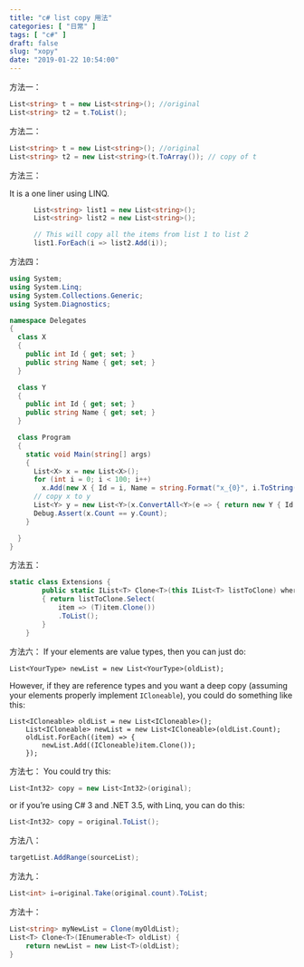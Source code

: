 ```yaml
---
title: "c# list copy 用法"
categories: [ "日常" ]
tags: [ "c#" ]
draft: false
slug: "xopy"
date: "2019-01-22 10:54:00"
---
```


方法一：
```csharp
List<string> t = new List<string>(); //original
List<string> t2 = t.ToList();
```
方法二：
```csharp
List<string> t = new List<string>(); //original
List<string> t2 = new List<string>(t.ToArray()); // copy of t
```


<!--more-->


方法三：

It is a one liner using LINQ.

```csharp
      List<string> list1 = new List<string>();
      List<string> list2 = new List<string>();

      // This will copy all the items from list 1 to list 2
      list1.ForEach(i => list2.Add(i));
```

方法四：

```csharp
using System;
using System.Linq;
using System.Collections.Generic;
using System.Diagnostics;

namespace Delegates
{
  class X
  {
    public int Id { get; set; }
    public string Name { get; set; }
  }

  class Y
  {
    public int Id { get; set; }
    public string Name { get; set; }
  }

  class Program
  {
    static void Main(string[] args)
    {
      List<X> x = new List<X>();
      for (int i = 0; i < 100; i++)
        x.Add(new X { Id = i, Name = string.Format("x_{0}", i.ToString()) });
      // copy x to y
      List<Y> y = new List<Y>(x.ConvertAll<Y>(e => { return new Y { Id = e.Id, Name = e.Name }; }));
      Debug.Assert(x.Count == y.Count);
    }

  }
}
```

方法五：

```csharp
static class Extensions {
        public static IList<T> Clone<T>(this IList<T> listToClone) where T : ICloneable
        { return listToClone.Select(
            item => (T)item.Clone())
            .ToList();
        }
    }
```

方法六：
 If your elements are value types, then you can just do:

```
List<YourType> newList = new List<YourType>(oldList);  
```

However, if they are reference types and you want a deep copy (assuming your elements properly implement `ICloneable`), you could do something like this:

```
List<ICloneable> oldList = new List<ICloneable>();
    List<ICloneable> newList = new List<ICloneable>(oldList.Count);
    oldList.ForEach((item) => { 
        newList.Add((ICloneable)item.Clone());
    }); 
```

方法七：
 You could try this:

```csharp
List<Int32> copy = new List<Int32>(original);  
```

or if you’re using C# 3 and .NET 3.5, with Linq, you can do this:

```csharp
List<Int32> copy = original.ToList(); 
```

方法八：

```csharp
targetList.AddRange(sourceList); 
```

方法九：

```csharp
List<int> i=original.Take(original.count).ToList;  
```

方法十：

```csharp
List<string> myNewList = Clone(myOldList); 
List<T> Clone<T>(IEnumerable<T> oldList) {      
	return newList = new List<T>(oldList); 
}
```